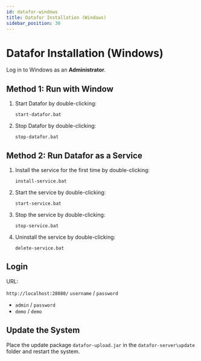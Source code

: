 ```yaml
---
id: datafor-windows
title: Datafor Installation (Windows)
sidebar_position: 30
---
```

# Datafor Installation (Windows)

Log in to Windows as an **Administrator**.

## Method 1: Run with Window

1. Start Datafor by double-clicking:

   ```
   start-datafor.bat
   ```

2. Stop Datafor by double-clicking:

   ```
   stop-datafor.bat
   ```

## Method 2: Run Datafor as a Service

1. Install the service for the first time by double-clicking:

   ```
   install-service.bat
   ```

2. Start the service by double-clicking:

   ```
   start-service.bat
   ```

3. Stop the service by double-clicking:

   ```
   stop-service.bat
   ```

4. Uninstall the service by double-clicking:

   ```
   delete-service.bat
   ```

## Login

URL: 

`http://localhost:28080/`
`username`  /  `password`

- `admin` / `password`
- `demo` / `demo`

## Update the System

Place the update package `datafor-upload.jar` in the `datafor-server\update` folder and restart the system.